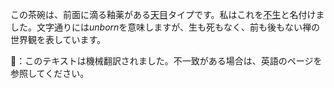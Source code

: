 <p>この茶碗は、前面に滴る釉薬がある<abbr title="tenmoku">天目</abbr>タイプです。私はこれを<abbr title="fushou">不生</abbr>と名付けました。文字通りには<em>unborn</em>を意味しますが、生も死もなく、前も後もない禅の世界観を表しています。</p>
👾：このテキストは機械翻訳されました。不一致がある場合は、英語のページを参照してください。
